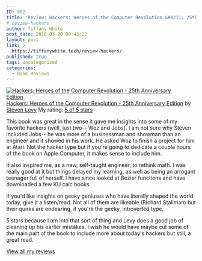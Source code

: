 ```yaml
---
ID: 982
title: 'Review: Hackers: Heroes of the Computer Revolution &#8211; 25th Anniversary Edition'
# review-hackers
author: Tiffany White
post_date: 2016-03-20 00:43:22
layout: post
link: >
  https://tiffanywhite.tech/review-hackers/
published: true
tags: uncategorized
categories:
  - Book Reviews
---
```



<a style="float: left; padding-right: 20px;" href="https://www.goodreads.com/book/show/8646752"><img src="https://d.gr-assets.com/books/1328343027m/8646752.jpg" alt="Hackers: Heroes of the Computer Revolution - 25th Anniversary Edition" border="0" /></a>
<a href="https://www.goodreads.com/book/show/8646752">Hackers: Heroes of the Computer Revolution - 25th Anniversary Edition</a> by <a href="https://www.goodreads.com/author/show/32131">Steven Levy</a>
My rating: <a href="https://www.goodreads.com/review/show/1576869358">5 of 5 stars</a>

This book was great in the sense it gave me insights into some of my favorite hackers (well, just two-- Woz and Jobs). I am not sure why Steven included Jobs-- he was more of a businessman and showman than an engineer and it showed in his work. He asked Woz to finish a project for him at Atari. Not the hacker type but if you're going to dedicate a couple hours of the book on Apple Computer, it makes sense to include him.

It also inspired me, as a new, self-taught engineer, to rethink math. I was really good at it but things delayed my learning, as well as being an arrogant teenager full of herself. I have since looked at Bézier functions and have downloaded a few KU calc books.

If you'd like insights on geeky geniuses who have literally shaped the world today, give it a listen/read. Not all of them are likeable (Richard Stallman) but their quirks are endearing, if you're the geeky, introverted type.

5 stars because I am into that sort of thing and Levy does a good job of cleaning up his earlier mistakes. I wish he would have maybe cut some of the main part of the book to include more about today's hackers but still, a great read.

<a href="https://www.goodreads.com/review/show/1576869358">View all my reviews</a>
